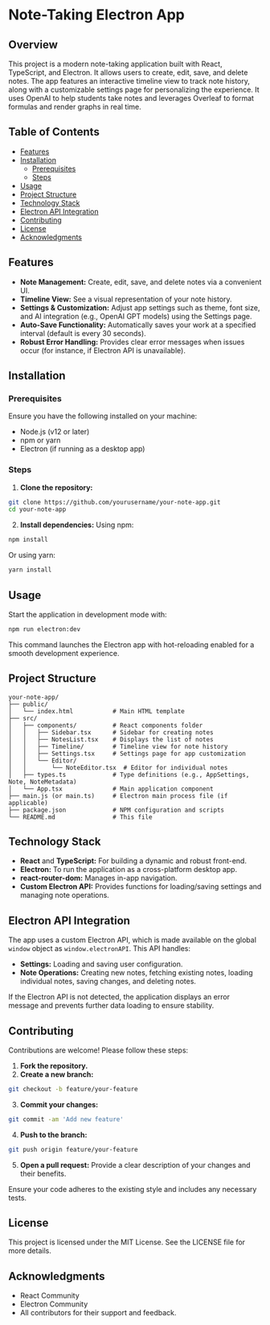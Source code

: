 # Note-Taking Electron App

## Overview
This project is a modern note-taking application built with React, TypeScript, and Electron. It allows users to create, edit, save, and delete notes. The app features an interactive timeline view to track note history, along with a customizable settings page for personalizing the experience. It uses OpenAI to help students take notes and leverages Overleaf to format formulas and render graphs in real time.

## Table of Contents
* [Features](#features)
* [Installation](#installation)
   * [Prerequisites](#prerequisites)
   * [Steps](#steps)
* [Usage](#usage)
* [Project Structure](#project-structure)
* [Technology Stack](#technology-stack)
* [Electron API Integration](#electron-api-integration)
* [Contributing](#contributing)
* [License](#license)
* [Acknowledgments](#acknowledgments)

## Features
* **Note Management:** Create, edit, save, and delete notes via a convenient UI.
* **Timeline View:** See a visual representation of your note history.
* **Settings & Customization:** Adjust app settings such as theme, font size, and AI integration (e.g., OpenAI GPT models) using the Settings page.
* **Auto-Save Functionality:** Automatically saves your work at a specified interval (default is every 30 seconds).
* **Robust Error Handling:** Provides clear error messages when issues occur (for instance, if Electron API is unavailable).

## Installation
### Prerequisites
Ensure you have the following installed on your machine:
* Node.js (v12 or later)
* npm or yarn
* Electron (if running as a desktop app)

### Steps
1. **Clone the repository:**
```bash
git clone https://github.com/yourusername/your-note-app.git
cd your-note-app
```

2. **Install dependencies:**
Using npm:
```bash
npm install
```
Or using yarn:
```bash
yarn install
```

## Usage
Start the application in development mode with:
```bash
npm run electron:dev
```
This command launches the Electron app with hot-reloading enabled for a smooth development experience.

## Project Structure
```
your-note-app/
├── public/
│   └── index.html           # Main HTML template
├── src/
│   ├── components/          # React components folder
│   │   ├── Sidebar.tsx      # Sidebar for creating notes
│   │   ├── NotesList.tsx    # Displays the list of notes
│   │   ├── Timeline/        # Timeline view for note history
│   │   ├── Settings.tsx     # Settings page for app customization
│   │   └── Editor/
│   │       └── NoteEditor.tsx  # Editor for individual notes
│   ├── types.ts             # Type definitions (e.g., AppSettings, Note, NoteMetadata)
│   └── App.tsx              # Main application component
├── main.js (or main.ts)     # Electron main process file (if applicable)
├── package.json             # NPM configuration and scripts
└── README.md                # This file
```

## Technology Stack
* **React** and **TypeScript:** For building a dynamic and robust front-end.
* **Electron:** To run the application as a cross-platform desktop app.
* **react-router-dom:** Manages in-app navigation.
* **Custom Electron API:** Provides functions for loading/saving settings and managing note operations.

## Electron API Integration
The app uses a custom Electron API, which is made available on the global `window` object as `window.electronAPI`. This API handles:
* **Settings:** Loading and saving user configuration.
* **Note Operations:** Creating new notes, fetching existing notes, loading individual notes, saving changes, and deleting notes.

If the Electron API is not detected, the application displays an error message and prevents further data loading to ensure stability.

## Contributing
Contributions are welcome! Please follow these steps:
1. **Fork the repository.**
2. **Create a new branch:**
```bash
git checkout -b feature/your-feature
```
3. **Commit your changes:**
```bash
git commit -am 'Add new feature'
```
4. **Push to the branch:**
```bash
git push origin feature/your-feature
```
5. **Open a pull request:** Provide a clear description of your changes and their benefits.

Ensure your code adheres to the existing style and includes any necessary tests.

## License
This project is licensed under the MIT License. See the LICENSE file for more details.

## Acknowledgments
* React Community
* Electron Community
* All contributors for their support and feedback.
